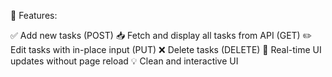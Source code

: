 🚀 Features:

✅ Add new tasks (POST)
📥 Fetch and display all tasks from API (GET)
✏️ Edit tasks with in-place input (PUT)
❌ Delete tasks (DELETE)
🔄 Real-time UI updates without page reload
💡 Clean and interactive UI
